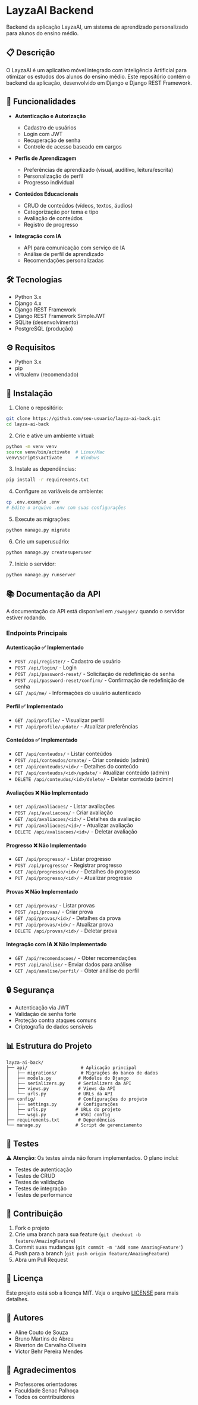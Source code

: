 # LayzaAI Backend

Backend da aplicação LayzaAI, um sistema de aprendizado personalizado para alunos do ensino médio.

## 📋 Descrição

O LayzaAI é um aplicativo móvel integrado com Inteligência Artificial para otimizar os estudos dos alunos do ensino médio. Este repositório contém o backend da aplicação, desenvolvido em Django e Django REST Framework.

## 🚀 Funcionalidades

- **Autenticação e Autorização**
  - Cadastro de usuários
  - Login com JWT
  - Recuperação de senha
  - Controle de acesso baseado em cargos

- **Perfis de Aprendizagem**
  - Preferências de aprendizado (visual, auditivo, leitura/escrita)
  - Personalização de perfil
  - Progresso individual

- **Conteúdos Educacionais**
  - CRUD de conteúdos (vídeos, textos, áudios)
  - Categorização por tema e tipo
  - Avaliação de conteúdos
  - Registro de progresso

- **Integração com IA**
  - API para comunicação com serviço de IA
  - Análise de perfil de aprendizado
  - Recomendações personalizadas

## 🛠️ Tecnologias

- Python 3.x
- Django 4.x
- Django REST Framework
- Django REST Framework SimpleJWT
- SQLite (desenvolvimento)
- PostgreSQL (produção)

## ⚙️ Requisitos

- Python 3.x
- pip
- virtualenv (recomendado)

## 🔧 Instalação

1. Clone o repositório:
```bash
git clone https://github.com/seu-usuario/layza-ai-back.git
cd layza-ai-back
```

2. Crie e ative um ambiente virtual:
```bash
python -m venv venv
source venv/bin/activate  # Linux/Mac
venv\Scripts\activate     # Windows
```

3. Instale as dependências:
```bash
pip install -r requirements.txt
```

4. Configure as variáveis de ambiente:
```bash
cp .env.example .env
# Edite o arquivo .env com suas configurações
```

5. Execute as migrações:
```bash
python manage.py migrate
```

6. Crie um superusuário:
```bash
python manage.py createsuperuser
```

7. Inicie o servidor:
```bash
python manage.py runserver
```

## 📚 Documentação da API

A documentação da API está disponível em `/swagger/` quando o servidor estiver rodando.

### Endpoints Principais

#### Autenticação ✅ Implementado
- `POST /api/register/` - Cadastro de usuário
- `POST /api/login/` - Login
- `POST /api/password-reset/` - Solicitação de redefinição de senha
- `POST /api/password-reset/confirm/` - Confirmação de redefinição de senha
- `GET /api/me/` - Informações do usuário autenticado

#### Perfil ✅ Implementado
- `GET /api/profile/` - Visualizar perfil
- `PUT /api/profile/update/` - Atualizar preferências

#### Conteúdos ✅ Implementado
- `GET /api/conteudos/` - Listar conteúdos
- `POST /api/conteudos/create/` - Criar conteúdo (admin)
- `GET /api/conteudos/<id>/` - Detalhes do conteúdo
- `PUT /api/conteudos/<id>/update/` - Atualizar conteúdo (admin)
- `DELETE /api/conteudos/<id>/delete/` - Deletar conteúdo (admin)

#### Avaliações ❌ Não Implementado
- `GET /api/avaliacoes/` - Listar avaliações
- `POST /api/avaliacoes/` - Criar avaliação
- `GET /api/avaliacoes/<id>/` - Detalhes da avaliação
- `PUT /api/avaliacoes/<id>/` - Atualizar avaliação
- `DELETE /api/avaliacoes/<id>/` - Deletar avaliação

#### Progresso ❌ Não Implementado
- `GET /api/progresso/` - Listar progresso
- `POST /api/progresso/` - Registrar progresso
- `GET /api/progresso/<id>/` - Detalhes do progresso
- `PUT /api/progresso/<id>/` - Atualizar progresso

#### Provas ❌ Não Implementado
- `GET /api/provas/` - Listar provas
- `POST /api/provas/` - Criar prova
- `GET /api/provas/<id>/` - Detalhes da prova
- `PUT /api/provas/<id>/` - Atualizar prova
- `DELETE /api/provas/<id>/` - Deletar prova

#### Integração com IA ❌ Não Implementado
- `GET /api/recomendacoes/` - Obter recomendações
- `POST /api/analise/` - Enviar dados para análise
- `GET /api/analise/perfil/` - Obter análise do perfil

## 🔒 Segurança

- Autenticação via JWT
- Validação de senha forte
- Proteção contra ataques comuns
- Criptografia de dados sensíveis

## 📊 Estrutura do Projeto

```
layza-ai-back/
├── api/                    # Aplicação principal
│   ├── migrations/         # Migrações do banco de dados
│   ├── models.py          # Modelos do Django
│   ├── serializers.py     # Serializers da API
│   ├── views.py           # Views da API
│   └── urls.py            # URLs da API
├── config/                # Configurações do projeto
│   ├── settings.py        # Configurações
│   ├── urls.py           # URLs do projeto
│   └── wsgi.py           # WSGI config
├── requirements.txt       # Dependências
└── manage.py             # Script de gerenciamento
```

## 🧪 Testes

⚠️ **Atenção**: Os testes ainda não foram implementados. O plano inclui:

- Testes de autenticação
- Testes de CRUD
- Testes de validação
- Testes de integração
- Testes de performance

## 🤝 Contribuição

1. Fork o projeto
2. Crie uma branch para sua feature (`git checkout -b feature/AmazingFeature`)
3. Commit suas mudanças (`git commit -m 'Add some AmazingFeature'`)
4. Push para a branch (`git push origin feature/AmazingFeature`)
5. Abra um Pull Request

## 📝 Licença

Este projeto está sob a licença MIT. Veja o arquivo [LICENSE](LICENSE) para mais detalhes.

## 👥 Autores

- Aline Couto de Souza
- Bruno Martins de Abreu
- Riverton de Carvalho Oliveira
- Victor Behr Pereira Mendes

## 🙏 Agradecimentos

- Professores orientadores
- Faculdade Senac Palhoça
- Todos os contribuidores 